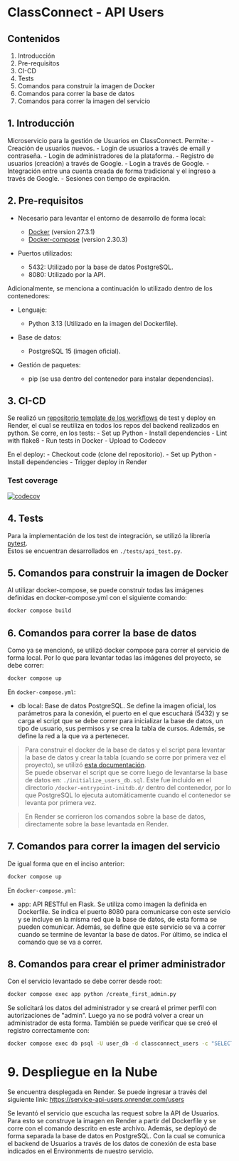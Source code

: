 # ClassConnect - API Users

## Contenidos
1. Introducción
2. Pre-requisitos
3. CI-CD
4. Tests
5. Comandos para construir la imagen de Docker
6. Comandos para correr la base de datos
7. Comandos para correr la imagen del servicio

## 1. Introducción

Microservicio para la gestión de Usuarios en ClassConnect.
Permite:
    - Creación de usuarios nuevos.
    - Login de usuarios a través de email y contraseña.
    - Login de administradores de la plataforma.
    - Registro de usuarios (creación) a través de Google.
    - Login a través de Google.
    - Integración entre una cuenta creada de forma tradicional y el ingreso a través de Google.
    - Sesiones con tiempo de expiración.

## 2. Pre-requisitos
- Necesario para levantar el entorno de desarrollo de forma local:
    - [Docker](https://docs.docker.com/get-started/introduction/) (version 27.3.1) 
    - [Docker-compose](https://docs.docker.com/compose/install/) (version 2.30.3)

- Puertos utilizados: 
    - 5432: Utilizado por la base de datos PostgreSQL.
    - 8080: Utilizado por la API.

Adicionalmente, se menciona a continuación lo utilizado dentro de los contenedores:

- Lenguaje:
    - Python 3.13 (Utilizado en la imagen del Dockerfile).

- Base de datos:
    - PostgreSQL 15 (imagen oficial).

- Gestión de paquetes:
    - pip (se usa dentro del contenedor para instalar dependencias).


## 3. CI-CD

Se realizó un [repositorio template de los workflows](https://github.com/1c2025-IngSoftware2-g7/ci_templates/tree/main) de test y deploy en Render, el cual se reutiliza en todos los repos del backend realizados en python.
Se corre, en los tests:
    - Set up Python
    - Install dependencies
    - Lint with flake8
    - Run tests in Docker
    - Upload to Codecov

En el deploy: 
    - Checkout code (clone del repositorio).
    - Set up Python
    - Install dependencies
    - Trigger deploy in Render

### Test coverage

[![codecov](https://codecov.io/gh/1c2025-IngSoftware2-g7/service_api_users/branch/<RAMA>/graph/badge.svg)](https://codecov.io/gh/1c2025-IngSoftware2-g7/service_api_users)


## 4. Tests
Para la implementación de los test de integración, se utilizó la librería [pytest](https://www.psycopg.org/psycopg3/docs/basic/index.html).  
Estos se encuentran desarrollados en ```./tests/api_test.py```.  


## 5. Comandos para construir la imagen de Docker
Al utilizar docker-compose, se puede construir todas las imágenes definidas en docker-compose.yml con el siguiente comando:
```bash
docker compose build
```

## 6. Comandos para correr la base de datos
Como ya se mencionó, se utilizó docker compose para correr el servicio de forma local. Por lo que para levantar todas las imágenes del proyecto, se debe correr:
```bash
docker compose up
```

En ```docker-compose.yml```:
- db local: Base de datos PostgreSQL. Se define la imagen oficial, los parámetros para la conexión, el puerto en el que escuchará (5432) y se carga el script que se debe correr para inicializar la base de datos, un tipo de usuario, sus permisos y se crea la tabla de cursos. Además, se define la red a la que va a pertenecer.  

> Para construir el docker de la base de datos y el script para levantar la base de datos y crear la tabla (cuando se corre por primera vez el proyecto), se utilizó [esta documentación](https://hub.docker.com/_/postgres).  
Se puede observar el script que se corre luego de levantarse la base de datos en: ```./initialize_users_db.sql```. Este fue incluido en el directorio ```/docker-entrypoint-initdb.d/``` dentro del contenedor, por lo que PostgreSQL lo ejecuta automáticamente cuando el contenedor se levanta por primera vez.

> En Render se corrieron los comandos sobre la base de datos, directamente sobre la base levantada en Render.

## 7. Comandos para correr la imagen del servicio
De igual forma que en el inciso anterior:
```bash
docker compose up
```

En ```docker-compose.yml```:
- app: API RESTful en Flask. Se utiliza como imagen la definida en Dockerfile. Se indica el puerto 8080 para comunicarse con este servicio y se incluye en la misma red que la base de datos, de esta forma se pueden comunicar. Además, se define que este servicio se va a correr cuando se termine de levantar la base de datos. Por último, se indica el comando que se va a correr.

## 8. Comandos para crear el primer administrador
Con el servicio levantado se debe correr desde root:
```bash
docker compose exec app python /create_first_admin.py
```

Se solicitará los datos del administrador y se creará el primer perfil con autorizaciones de "admin". Luego ya no se podrá volver a crear un administrador de esta forma. También se puede verificar que se creó el registro correctamente con:
```bash
docker compose exec db psql -U user_db -d classconnect_users -c "SELECT * FROM users WHERE role='admin';"
```

# 9. Despliegue en la Nube 

Se encuentra desplegada en Render. 
Se puede ingresar a través del siguiente link: https://service-api-users.onrender.com/users

Se levantó el servicio que escucha las request sobre la API de Usuarios. Para esto se construye la imagen en Render a partir del Dockerfile y se corre con el comando descrito en este archivo.
Además, se deployó de forma separada la base de datos en PostgreSQL. Con la cual se comunica el backend de Usuarios a través de los datos de conexión de esta base indicados en el Environments de nuestro servicio.

